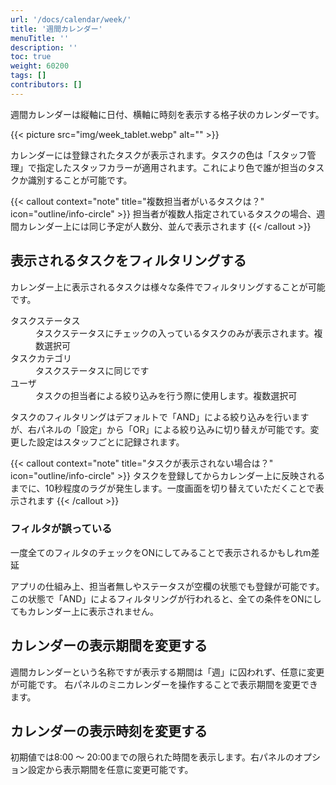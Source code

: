 ```yaml
---
url: '/docs/calendar/week/'
title: '週間カレンダー'
menuTitle: ''
description: ''
toc: true
weight: 60200
tags: []
contributors: []
---
```


週間カレンダーは縦軸に日付、横軸に時刻を表示する格子状のカレンダーです。

{{< picture src="img/week_tablet.webp" alt="" >}}

カレンダーには登録されたタスクが表示されます。タスクの色は「スタッフ管理」で指定したスタッフカラーが適用されます。これにより色で誰が担当のタスクか識別することが可能です。

{{< callout context="note" title="複数担当者がいるタスクは？" icon="outline/info-circle" >}}
担当者が複数人指定されているタスクの場合、週間カレンダー上には同じ予定が人数分、並んで表示されます
{{< /callout >}}

## 表示されるタスクをフィルタリングする

カレンダー上に表示されるタスクは様々な条件でフィルタリングすることが可能です。

<dl class="basic">
<dt>タスクステータス</dt>
<dd>タスクステータスにチェックの入っているタスクのみが表示されます。複数選択可</dd>
<dt>タスクカテゴリ</dt>
<dd>タスクステータスに同じです</dd>
<dt>ユーザ</dt>
<dd>タスクの担当者による絞り込みを行う際に使用します。複数選択可</dd>
</dl>

タスクのフィルタリングはデフォルトで「AND」による絞り込みを行いますが、右パネルの「設定」から「OR」による絞り込みに切り替えが可能です。変更した設定はスタッフごとに記録されます。

{{< callout context="note" title="タスクが表示されない場合は？" icon="outline/info-circle" >}}
タスクを登録してからカレンダー上に反映されるまでに、10秒程度のラグが発生します。一度画面を切り替えていただくことで表示されます
{{< /callout >}}

### フィルタが誤っている

一度全てのフィルタのチェックをONにしてみることで表示されるかもしれm差延

アプリの仕組み上、担当者無しやステータスが空欄の状態でも登録が可能です。  
この状態で「AND」によるフィルタリングが行われると、全ての条件をONにしてもカレンダー上に表示されません。

## カレンダーの表示期間を変更する

週間カレンダーという名称ですが表示する期間は「週」に囚われず、任意に変更が可能です。
右パネルのミニカレンダーを操作することで表示期間を変更できます。

## カレンダーの表示時刻を変更する

初期値では8:00 〜 20:00までの限られた時間を表示します。右パネルのオプション設定から表示期間を任意に変更可能です。
